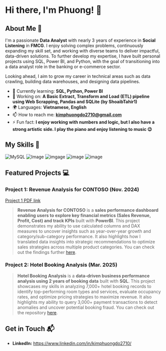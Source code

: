 # Hi there, I'm Phuong! 👋

## About Me 🚀

I'm a passionate **Data Analyst** with nearly 3 years of experience in **Social Listening** in **FMCG**. I enjoy solving complex problems, continuously expanding my skill set, and working with diverse teams to deliver impactful, data-driven solutions. To further develop my expertise, I have built personal projects using SQL, Power BI, and Python, with the goal of transitioning into a data analyst role in the banking or e-commerce sector.

Looking ahead, I aim to grow my career in technical areas such as data crawling, building data warehouses, and designing data pipelines.

- 🌱 Currently learning: **SQL, Python, Power BI**
- 🔭 Working on: **A Basic Extract, Transform and Load (ETL) pipeline using Web Scrapping, Pandas and SQLite (by ShoaibTahir1)**
- 🌍 Languages: **Vietnamese, English**
- 📫 How to reach me: **kimphuongdo2710@gmail.com**
- ⚡ Fun fact: **I enjoy working with numbers and logic, but I also have a strong artistic side. I play the piano and enjoy listening to music :wink:**

## My Skills 🧠

![MySQL](https://img.shields.io/badge/MySQL-005C84?style=for-the-badge&logo=mysql&logoColor=white)
![Image](https://img.shields.io/badge/PowerBI-F2C811?style=for-the-badge&logo=Power%20BI&logoColor=white)
![imgage](https://img.shields.io/badge/Dataiku-2AB1AC?style=for-the-badge&logo=dataiku&logoColor=white)
![image](https://img.shields.io/badge/-Hackerrank-2EC866?style=for-the-badge&logo=HackerRank&logoColor=white)
![image](https://img.shields.io/badge/Google%20Analytics-E37400?style=for-the-badge&logo=google%20analytics&logoColor=white)

## Featured Projects 💻

### Project 1: Revenue Analysis for CONTOSO (Nov. 2024)

[Project 1 PDF link](asset/Phuong_Contoso_PowerBI_dashboard.pdf)

> **Revenue Analysis for CONTOSO** is a **sales performance dashboard enabling users to explore key financial metrics (Sales Revenue, Profit, Cost) and track KPIs** built with **PowerBI**. This project demonstrates my ability to use calculated columns and DAX measures to uncover insights such as year-over-year growth and category/sub-category performance. It also highlights how I translated data insights into strategic recommendations to optimize sales strategies across multiple product categories. You can check out the findings further [here](asset/Phuong_Contoso_Revenue_Analysis.pdf).

### Project 2: Hotel Booking Analysis (Mar. 2025)

> **Hotel Booking Analysis** is a **data-driven business performance analysis using 2 years of booking data** built with **SQL**. This project showcases my skills in analyzing 7,000+ hotel booking records to identify top-performing room types and services, evaluate occupancy rates, and optimize pricing strategies to maximize revenue. It also highlights my ability to query 3,000+ payment transactions to detect anomalies and uncover potential booking fraud. You can check out the repository [here](https://github.com/kimphuongdo2710/PortfolioProject-2025/blob/main/hotel_revenue_10Mar25.sql).

## Get in Touch 📬

- **LinkedIn:** https://www.linkedin.com/in/kimphuongdo2710/


